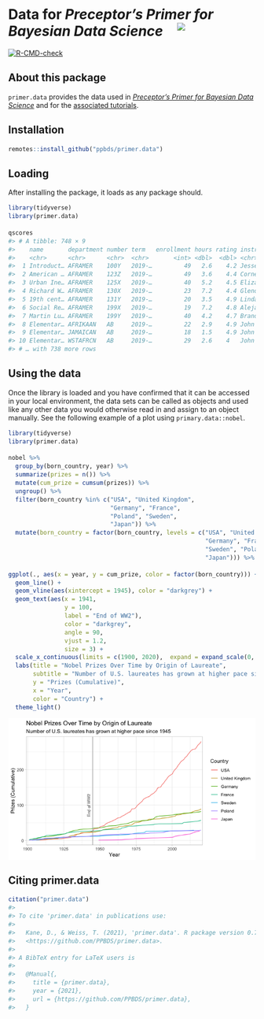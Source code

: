 
<!-- README is generated from README.Rmd, edit ONLY this file if needed. But, after you edit it, you NEED TO KNIT IT BY HAND in order to create the new README.md, which is the thing which is actually used. -->

# Data for *Preceptor’s Primer for <br/> Bayesian Data Science* <img src="man/figures/ulysses_hex_data.png" align = "right"  width="160">

<!-- badges: start -->

[![R-CMD-check](https://github.com/PPBDS/primer.data/workflows/R-CMD-check/badge.svg)](https://github.com/PPBDS/primer.data/actions)
<!-- badges: end -->

## About this package

`primer.data` provides the data used in *[Preceptor’s Primer for
Bayesian Data Science](https://ppbds.github.io/primer)* and for the
[associated tutorials](https://ppbds.github.io/primer.tutorials).

## Installation

``` r
remotes::install_github("ppbds/primer.data")
```

## Loading

After installing the package, it loads as any package should.

``` r
library(tidyverse) 
library(primer.data)

qscores
#> # A tibble: 748 × 9
#>    name       department number term   enrollment hours rating instructor female
#>    <chr>      <chr>      <chr>  <chr>       <int> <dbl>  <dbl> <chr>       <dbl>
#>  1 Introduct… AFRAMER    100Y   2019-…         49   2.6    4.2 Jesse McC…      0
#>  2 American … AFRAMER    123Z   2019-…         49   3.6    4.4 Cornel We…      0
#>  3 Urban Ine… AFRAMER    125X   2019-…         40   5.2    4.5 Elizabeth…      1
#>  4 Richard W… AFRAMER    130X   2019-…         23   7.2    4.4 Glenda Ca…      1
#>  5 19th cent… AFRAMER    131Y   2019-…         20   3.5    4.9 Linda Cha…      1
#>  6 Social Re… AFRAMER    199X   2019-…         19   7.2    4.8 Alejandro…      0
#>  7 Martin Lu… AFRAMER    199Y   2019-…         40   4.2    4.7 Brandon M…      0
#>  8 Elementar… AFRIKAAN   AB     2019-…         22   2.9    4.9 John M Mu…      0
#>  9 Elementar… JAMAICAN   AB     2019-…         18   1.5    4.9 John M Mu…      0
#> 10 Elementar… WSTAFRCN   AB     2019-…         29   2.6    4   John M Mu…      0
#> # … with 738 more rows
```

## Using the data

Once the library is loaded and you have confirmed that it can be
accessed in your local environment, the data sets can be called as
objects and used like any other data you would otherwise read in and
assign to an object manually. See the following example of a plot using
`primary.data::nobel`.

``` r
library(tidyverse)
library(primer.data)

nobel %>%
  group_by(born_country, year) %>%
  summarize(prizes = n()) %>%
  mutate(cum_prize = cumsum(prizes)) %>%
  ungroup() %>%
  filter(born_country %in% c("USA", "United Kingdom", 
                             "Germany", "France", 
                             "Poland", "Sweden", 
                             "Japan")) %>%
  mutate(born_country = factor(born_country, levels = c("USA", "United Kingdom",
                                                        "Germany", "France", 
                                                        "Sweden", "Poland", 
                                                        "Japan"))) %>% 

ggplot(., aes(x = year, y = cum_prize, color = factor(born_country))) +
  geom_line() +
  geom_vline(aes(xintercept = 1945), color = "darkgrey") +
  geom_text(aes(x = 1941, 
                y = 100, 
                label = "End of WW2"), 
                color = "darkgrey", 
                angle = 90, 
                vjust = 1.2,
                size = 3) +
  scale_x_continuous(limits = c(1900, 2020),  expand = expand_scale(0, 1)) +
  labs(title = "Nobel Prizes Over Time by Origin of Laureate",
       subtitle = "Number of U.S. laureates has grown at higher pace since 1945",
       y = "Prizes (Cumulative)",
       x = "Year",
       color = "Country") +
  theme_light()
```

<!-- TW: It is also possible to have this plot created by the code chunk itself. However, it is way to large and adjusting the dimensions causes errors. I don't know why. So for the time being, including a .png file is the better solution. -->

<img src= "man/figures/readme_plot.png" align="center">

## Citing primer.data

``` r
citation("primer.data")
#> 
#> To cite 'primer.data' in publications use:
#> 
#>   Kane, D., & Weiss, T. (2021), 'primer.data'. R package version 0.7.0,
#>   <https://github.com/PPBDS/primer.data>.
#> 
#> A BibTeX entry for LaTeX users is
#> 
#>   @Manual{,
#>     title = {primer.data},
#>     year = {2021},
#>     url = {https://github.com/PPBDS/primer.data},
#>   }
```
